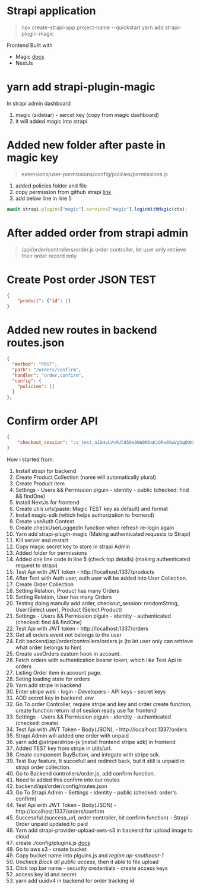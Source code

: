 # Strapi application
> npx create-strapi-app project-name --quickstart
> yarn add strapi-plugin-magic

Frontend Bulit with
* Magic [docs](https://magic.link/)
* NextJs

# yarn add strapi-plugin-magic
In strapi admin dashboard
1. magic (sidebar) - sercet key (copy from magic dashboard)
2. it will added magic into strapi

# Added new folder after paste in magic key
> extensions/user-permissions/config/policies/permissions.js
1. added policies folder and file
2. copy permission from github strapi [link](https://github.com/strapi/strapi/blob/master/packages/strapi-plugin-users-permissions/config/policies/permissions.js)
3. add below line in line 5
```javascript
await strapi.plugins["magic"].services["magic"].loginWithMagic(ctx);
```

# After added order from strapi admin
> /api/order/controllers/order.js
order controller, let user only retrieve their order record only.

# Create Post order JSON TEST

```JSON
{
	"product": {"id": 1}
}
```

# Added new routes in backend routes.json
```JSON
{
  "method": "POST",
  "path": "/orders/confirm",
  "handler": "order.confirm",
  "config": {
    "policies": []
  }
},
```

# Confirm order API
```JSON
{
	"checkout_session": "cs_test_a1DHvLVvRUl050e0NW0NDaKiORx0XwVgbqDQKmHaBxc4AtBTXq4Cr9tHfO"
}
```



How i started from:
1. Install strapi for backend
2. Create Product Collection (name will automatically plural)
3. Create Product item
4. Settings - Users && Permission plguin - identity - public (checked: find && findOne)
5. Install NextJs for frontend
6. Create utils urls(paste: Magic TEST key as default) and format
7. Install magic-sdk (which helps authorization to frontend)
8. Create useAuth Context
9. Create checkUserLoggedIn function when refresh re-login again
10. Yarn add strapi-plugin-magic (Making authenticated requests to Strapi)
11. Kill server and restart
12. Copy magic secret key to store in strapi Admin
13. Added folder for permissions
14. Added one line code in line 5 (check top details) (making authenticated request to strapi)
15. Test Api with JWT token - http://localhost:1337/products
16. After Test with Auth user, auth user will be added into User Collection.
17. Create Order Collection
18. Setting Relation, Product has many Orders
19. Setting Relation, User has many Orders
20. Testing doing manully add order, checkout_session: randomString, User(Select user), Product (Select Product)
21. Settings - Users && Permission plguin - identity - authenticated (checked: find && findOne)
22. Test Api with JWT token - http://localhost:1337/orders
23. Get all orders event not belongs to the user
24. Edit backend/api/order/controllers/orders.js (to let user only can retrieve what order belongs to him)
25. Create useOrders custom hook in account.
26. Fetch orders with authentication bearer token, which like Test Api in orders
27. Listing Order item in account page.
28. Seting loading state for  orders
29. Yarn add stripe in backend
30. Enter stripe web - login - Developers - API keys - secret keys
31. ADD secret key in backend .env
32. Go To order Controller, require stripe and key and order create function, create function return id of sesiion ready use for frontend
31. Settings - Users && Permission plguin - identity - authenticated (checked: create)
32. Test Api with JWT Token -  Body(JSON),  - http://localhost:1337/orders
33. Strapi Admin will added one order with unpaid
34. yarn add @stripe/stripe-js (install frontend stripe sdk) in frontend
35. Added TEST key from stripe in utils/url.
36. Create component BuyButton, and integate with stripe sdk.
37. Test Buy feature, It succefull and redirect back, but it still is unpaid in strapi order collection.
38. Go to Backend controllers/order.js, add confirm function.
39. Need to added this confirm into our routes
40. backend/api/order/config/routes.json
41. Go To Strapi Admin - Settings - identity - public (checked: order's confirm)
42. Test Api with JWT Token - Body(JSON) - http://localhost:1337/orders/confirm
43. Successful (success_url, order controller, hit confirm function) - Strapi Order unpaid updated to paid
44. Yarn add strapi-provider-upload-aws-s3 in backend for upload image to cloud
45. create ./config/plugins.js [docs](https://strapi.io/documentation/developer-docs/latest/plugins/upload.html#using-a-provider)
46. Go to aws s3 - create bucket
47. Copy bucket name into plguins.js and *region ap-southeast-1*
48. Uncheck *Block all public access*, then it able to file upload
49. Click top bar name - security credentials - create access keys
50. access key id and secret
51. yarn add uuidv4 in backend for order tracking id
